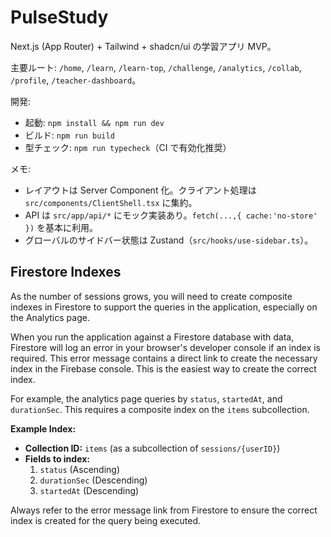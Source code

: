 # PulseStudy

Next.js (App Router) + Tailwind + shadcn/ui の学習アプリ MVP。

主要ルート: `/home`, `/learn`, `/learn-top`, `/challenge`, `/analytics`, `/collab`, `/profile`, `/teacher-dashboard`。

開発:

- 起動: `npm install && npm run dev`
- ビルド: `npm run build`
- 型チェック: `npm run typecheck`（CI で有効化推奨）

メモ:

- レイアウトは Server Component 化。クライアント処理は `src/components/ClientShell.tsx` に集約。
- API は `src/app/api/*` にモック実装あり。`fetch(...,{ cache:'no-store' })` を基本に利用。
- グローバルのサイドバー状態は Zustand（`src/hooks/use-sidebar.ts`）。

## Firestore Indexes

As the number of sessions grows, you will need to create composite indexes in Firestore to support the queries in the application, especially on the Analytics page.

When you run the application against a Firestore database with data, Firestore will log an error in your browser's developer console if an index is required. This error message contains a direct link to create the necessary index in the Firebase console. This is the easiest way to create the correct index.

For example, the analytics page queries by `status`, `startedAt`, and `durationSec`. This requires a composite index on the `items` subcollection.

**Example Index:**

*   **Collection ID:** `items` (as a subcollection of `sessions/{userID}`)
*   **Fields to index:**
    1.  `status` (Ascending)
    2.  `durationSec` (Descending)
    3.  `startedAt` (Descending)

Always refer to the error message link from Firestore to ensure the correct index is created for the query being executed.
